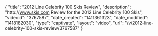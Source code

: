 {
    "title": "2012 Line Celebrity 100 Skis Review",
    "description": "http:\/\/www.skis.com Review for the 2012 Line Celebrity 100 Skis",
    "videoid": "3767587",
    "date_created": "1411361323",
    "date_modified": "1418182030",
    "type": "captivate",
    "layout": "video",
    "url": "\/v\/2012-line-celebrity-100-skis-review\/3767587"
}